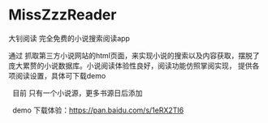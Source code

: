 # MissZzzReader
大钊阅读  完全免费的小说搜索阅读app
 


通过 抓取第三方小说网站的html页面，来实现小说的搜索以及内容获取，摆脱了庞大累赘的小说数据库。小说阅读体验性良好，阅读功能仿照掌阅实现，
提供各项阅读设置，具体可下载demo


 
目前 只有一个小说源，更多书源日后添加



 
demo 下载体验：https://pan.baidu.com/s/1eRX2TI6
